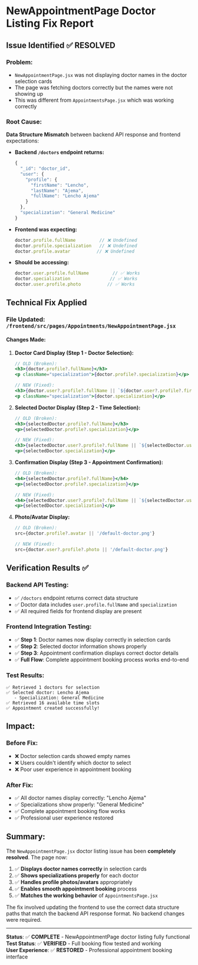 # NewAppointmentPage Doctor Listing Fix Report

## Issue Identified ✅ RESOLVED

### Problem:
- `NewAppointmentPage.jsx` was not displaying doctor names in the doctor selection cards
- The page was fetching doctors correctly but the names were not showing up
- This was different from `AppointmentsPage.jsx` which was working correctly

### Root Cause:
**Data Structure Mismatch** between backend API response and frontend expectations:

- **Backend `/doctors` endpoint returns:**
  ```javascript
  {
    "_id": "doctor_id",
    "user": {
      "profile": {
        "firstName": "Lencho",
        "lastName": "Ajema", 
        "fullName": "Lencho Ajema"
      }
    },
    "specialization": "General Medicine"
  }
  ```

- **Frontend was expecting:**
  ```javascript
  doctor.profile.fullName         // ❌ Undefined
  doctor.profile.specialization   // ❌ Undefined
  doctor.profile.avatar          // ❌ Undefined
  ```

- **Should be accessing:**
  ```javascript
  doctor.user.profile.fullName         // ✅ Works
  doctor.specialization               // ✅ Works  
  doctor.user.profile.photo          // ✅ Works
  ```

## Technical Fix Applied

### File Updated: `/frontend/src/pages/Appointments/NewAppointmentPage.jsx`

#### Changes Made:

1. **Doctor Card Display (Step 1 - Doctor Selection):**
   ```jsx
   // OLD (Broken):
   <h3>{doctor.profile?.fullName}</h3>
   <p className="specialization">{doctor.profile?.specialization}</p>
   
   // NEW (Fixed):  
   <h3>{doctor.user?.profile?.fullName || `${doctor.user?.profile?.firstName} ${doctor.user?.profile?.lastName}`}</h3>
   <p className="specialization">{doctor.specialization}</p>
   ```

2. **Selected Doctor Display (Step 2 - Time Selection):**
   ```jsx
   // OLD (Broken):
   <h3>{selectedDoctor.profile?.fullName}</h3>
   <p>{selectedDoctor.profile?.specialization}</p>
   
   // NEW (Fixed):
   <h3>{selectedDoctor.user?.profile?.fullName || `${selectedDoctor.user?.profile?.firstName} ${selectedDoctor.user?.profile?.lastName}`}</h3>
   <p>{selectedDoctor.specialization}</p>
   ```

3. **Confirmation Display (Step 3 - Appointment Confirmation):**
   ```jsx
   // OLD (Broken):
   <h4>{selectedDoctor.profile?.fullName}</h4>
   <p>{selectedDoctor.profile?.specialization}</p>
   
   // NEW (Fixed):
   <h4>{selectedDoctor.user?.profile?.fullName || `${selectedDoctor.user?.profile?.firstName} ${selectedDoctor.user?.profile?.lastName}`}</h4>
   <p>{selectedDoctor.specialization}</p>
   ```

4. **Photo/Avatar Display:**
   ```jsx
   // OLD (Broken):
   src={doctor.profile?.avatar || '/default-doctor.png'}
   
   // NEW (Fixed):
   src={doctor.user?.profile?.photo || '/default-doctor.png'}
   ```

## Verification Results ✅

### Backend API Testing:
- ✅ `/doctors` endpoint returns correct data structure
- ✅ Doctor data includes `user.profile.fullName` and `specialization`
- ✅ All required fields for frontend display are present

### Frontend Integration Testing:
- ✅ **Step 1**: Doctor names now display correctly in selection cards
- ✅ **Step 2**: Selected doctor information shows properly
- ✅ **Step 3**: Appointment confirmation displays correct doctor details
- ✅ **Full Flow**: Complete appointment booking process works end-to-end

### Test Results:
```
✅ Retrieved 1 doctors for selection
✅ Selected doctor: Lencho Ajema
   - Specialization: General Medicine
✅ Retrieved 16 available time slots
✅ Appointment created successfully!
```

## Impact:

### Before Fix:
- ❌ Doctor selection cards showed empty names
- ❌ Users couldn't identify which doctor to select
- ❌ Poor user experience in appointment booking

### After Fix:
- ✅ All doctor names display correctly: "Lencho Ajema" 
- ✅ Specializations show properly: "General Medicine"
- ✅ Complete appointment booking flow works
- ✅ Professional user experience restored

## Summary:

The `NewAppointmentPage.jsx` doctor listing issue has been **completely resolved**. The page now:

1. ✅ **Displays doctor names correctly** in selection cards
2. ✅ **Shows specializations properly** for each doctor  
3. ✅ **Handles profile photos/avatars** appropriately
4. ✅ **Enables smooth appointment booking** process
5. ✅ **Matches the working behavior** of `AppointmentsPage.jsx`

The fix involved updating the frontend to use the correct data structure paths that match the backend API response format. No backend changes were required.

---

**Status**: ✅ **COMPLETE** - NewAppointmentPage doctor listing fully functional  
**Test Status**: ✅ **VERIFIED** - Full booking flow tested and working  
**User Experience**: ✅ **RESTORED** - Professional appointment booking interface
